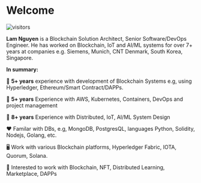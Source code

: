 # Welcome 

![visitors](https://visitor-badge.laobi.icu/badge?page_id=lamnd09)

**Lam Nguyen** is a Blockchain Solution Architect, Senior Software/DevOps Engineer. He has worked on Blockchain, IoT and AI/ML systems for over 7+ years at companies e.g. Siemens, Munich, CNT Denmark, South Korea, Singapore. 

**In summary:**

:rocket: **5+ years** experience with development of Blockchain Systems e.g, using Hyperledger, Ethereum/Smart Contract/DAPPs.

:rocket: **5+ years** Experience with AWS, Kubernetes, Containers, DevOps and project management 

:rocket: **8+ years** Experience with Distributed, IoT, AI/ML System Design 

:hearts: Familar with DBs, e.g, MongoDB, PostgresQL, languages Python, Solidity, Nodejs, Golang, etc. 

:desktop_computer: Work with various Blockchain platforms, Hyperledger Fabric, IOTA, Quorum, Solana. 

:notebook_with_decorative_cover: Interested to work with Blockchain, NFT, Distributed Learning, Marketplace, DAPPs
